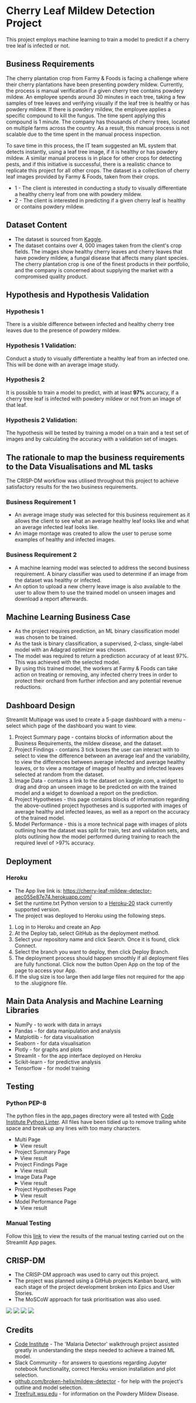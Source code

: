 # Cherry Leaf Mildew Detection Project

This project employs machine learning to train a model to predict if a cherry tree leaf is infected or not.

## Business Requirements
The cherry plantation crop from Farmy & Foods is facing a challenge where their cherry plantations have been presenting powdery mildew. Currently, the process is manual verification if a given cherry tree contains powdery mildew. An employee spends around 30 minutes in each tree, taking a few samples of tree leaves and verifying visually if the leaf tree is healthy or has powdery mildew. If there is powdery mildew, the employee applies a specific compound to kill the fungus. The time spent applying this compound is 1 minute.  The company has thousands of cherry trees, located on multiple farms across the country. As a result, this manual process is not scalable due to the time spent in the manual process inspection.

To save time in this process, the IT team suggested an ML system that detects instantly, using a leaf tree image, if it is healthy or has powdery mildew. A similar manual process is in place for other crops for detecting pests, and if this initiative is successful, there is a realistic chance to replicate this project for all other crops. The dataset is a collection of cherry leaf images provided by Farmy & Foods, taken from their crops.


* 1 - The client is interested in conducting a study to visually differentiate a healthy cherry leaf from one with powdery mildew.
* 2 - The client is interested in predicting if a given cherry leaf is healthy or contains powdery mildew.

## Dataset Content
* The dataset is sourced from [Kaggle](https://www.kaggle.com/codeinstitute/cherry-leaves).
* The dataset contains over 4, 000 images taken from the client's crop fields. The images show healthy cherry leaves and cherry leaves that have powdery mildew, a fungal disease that affects many plant species. The cherry plantation crop is one of the finest products in their portfolio, and the company is concerned about supplying the market with a compromised quality product.

## Hypothesis and Hypothesis Validation

### Hypothesis 1
There is a visible difference between infected and healthy cherry tree leaves due to the presence of powdery mildew.

### Hypothesis 1 Validation: 
Conduct a study to visually differentiate a healthy leaf from an infected one. This will be done
with an average image study.


### Hypothesis 2
It is possible to train a model to predict, with at least **97%** accuracy, if a cherry tree leaf is infected with powdery mildew or not from an image of that leaf.

### Hypothesis 2 Validation:
The hypothesis will be tested by training a model on a train and a test set of images and by calculating the accuracy with a validation set of images.


## The rationale to map the business requirements to the Data Visualisations and ML tasks

The CRISP-DM workflow was utilised throughout this project to achieve satisfactory results for the two business requirements.

### Business Requirement 1
- An average image study was selected for this business requirement as it allows the client to see what an average healthy leaf looks like and what an average infected leaf looks like.
- An image montage was created to allow the user to peruse some examples of healthy and infected images.


### Business Requirement 2
- A machine learning model was selected to address the second business requirement. A binary classifier was used to determine if an image from the dataset was healthy or infected.
- An option to upload a new cherry leave image is also available to the user to allow them to use the trained model on unseen images and download a report afterwards.

## Machine Learning Business Case
- As the project requires prediction, an ML binary classification model was chosen to be trained.
- As the task is binary classification, a supervised, 2-class, single-label model with an Adagrad optimizer was chosen.
- The model was required to return a prediction accuracy of at least 97%. This was achieved with the selected model.
- By using this trained model, the workers at Farmy & Foods can take action on treating or removing, any infected cherry trees in order to protect their orchard from further infection and any potential revenue reductions.


## Dashboard Design
Streamlit Multipage was used to create a 5-page dashboard with a menu - select which page of the dashboard you want to view.

1. Project Summary page - contains blocks of information about the Business Requirements, the mildew disease, and the dataset.
2. Project Findings - contains 3 tick boxes the user can interact with to select to view the difference between an average leaf and the variability, to view the differences between average infected and average healthy leaves, or to view a montage of images of healthy and infected leaves selected at random from the dataset.
3. Image Data - contains a link to the dataset on kaggle.com, a widget to drag and drop an unseen image to be predicted on with the trained model and a widget to download a report on the prediction.
4. Project Hypotheses - this page contains blocks of information regarding the above-outlined project hypotheses and is supported with images of average healthy and infected leaves, as well as a report on the accuracy of the trained model.
5. Model Performance - this is a more technical page with images of plots outlining how the dataset was split for train, test and validation sets, and plots outlining how the model performed during training to reach the required level of >97% accuracy.


## Deployment
### Heroku

* The App live link is: https://cherry-leaf-mildew-detector-aec055e87e74.herokuapp.com/ 
* Set the runtime.txt Python version to a [Heroku-20](https://devcenter.heroku.com/articles/python-support#supported-runtimes) stack currently supported version.
* The project was deployed to Heroku using the following steps.

1. Log in to Heroku and create an App
2. At the Deploy tab, select GitHub as the deployment method.
3. Select your repository name and click Search. Once it is found, click Connect.
4. Select the branch you want to deploy, then click Deploy Branch.
5. The deployment process should happen smoothly if all deployment files are fully functional. Click now the button Open App on the top of the page to access your App.
6. If the slug size is too large then add large files not required for the app to the .slugignore file. 


## Main Data Analysis and Machine Learning Libraries
- NumPy - to work with data in arrays 
- Pandas - for data manipulation and analysis
- Matplotlib - for data visualisation
- Seaborn - for data visualisation
- Plotly - for graphs and plots
- Streamlit - for the app interface deployed on Heroku
- Scikit-learn - for predictive analysis
- Tensorflow - for model training

## Testing
### Python PEP-8
The python files in the app_pages directory were all tested with [Code Institute Python Linter](https://pep8ci.herokuapp.com/). All files have been tidied up to remove trailing white space and break up any lines with too many characters.

- Multi Page <details><summary>View result </summary><img src= "docs/streamlit-testing/pylint-mp.png"></details>
- Project Summary Page <details><summary>View result </summary><img src= "docs/streamlit-testing/pylint-ps.png"></details>
- Project Findings Page <details><summary>View result </summary><img src= "docs/streamlit-testing/pylint-pf.png"></details>
- Image Data Page <details><summary>View result </summary><img src= "docs/streamlit-testing/pylint-id.png"></details>
- Project Hypotheses Page <details><summary>View result </summary><img src= "docs/streamlit-testing/pylint-ph.png"></details>
- Model Performance Page <details><summary>View result </summary><img src= "docs/streamlit-testing/pylint-modelp.png"></details>

### Manual Testing
Follow this [link](TESTING.md) to view the results of the manual testing carried out on the Streamlit App pages.


## CRISP-DM
- The CRISP-DM approach was used to carry out this project.
- The project was planned using a GitHub projects Kanban board, with each stage of the project development broken into Epics and User Stories. 
- The MoSCoW approach for task prioritisation was also used.

<img src="docs/kanban.png">

<img src="docs/epics.png">

<img src="docs/user-stories.png">

<img src="docs/labels.png">

## Credits
- [Code Institute](https://codeinstitute.net/ie/) - The 'Malaria Detector' walkthrough project assisted greatly in understanding the steps needed to achieve a trained ML model.
- Slack Community - for answers to questions regarding Jupyter notebook functionality, correct Heroku version installation and plot selection.
- [github.com/broken-helix/mildew-detector](https://github.com/broken-helix/mildew-detector?tab=readme-ov-file) - for help with the project's outline and model selection.
- [Treefruit.wsu.edu](https://treefruit.wsu.edu/crop-protection/disease-management/cherry-powdery-mildew/#:~:text=Powdery%20mildew%20of%20sweet%20and,1) - for information on the Powdery Mildew Disease.